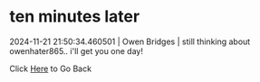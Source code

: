 # ten minutes later
2024-11-21 21:50:34.460501 \| Owen Bridges \| still thinking about owenhater865.. i'll get you one day! 

 Click [Here](../) to Go Back